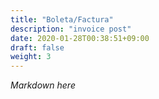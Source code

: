 ```yaml
---
title: "Boleta/Factura"
description: "invoice post"
date: 2020-01-28T00:38:51+09:00
draft: false
weight: 3
---
```


_Markdown here_
